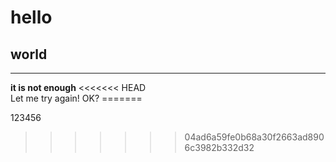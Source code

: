 # hello
## world
<hr>
<strong> it is not enough</strong>
<<<<<<< HEAD
<br>
Let me try again!
OK?
=======

123456
>>>>>>> 04ad6a59fe0b68a30f2663ad8906c3982b332d32
